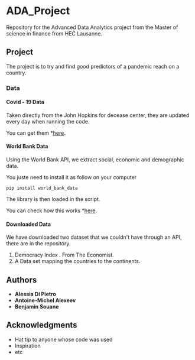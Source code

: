 # ADA_Project
Repository for the Advanced Data Analytics project from the Master of science in finance from HEC Lausanne. 

## Project
The project is to try and find good predictors of a pandemic reach on a country. 

### Data

#### Covid - 19 Data
Taken directly from the John Hopkins for decease center, they are updated every day when running the code.

You can get them *[here](https://raw.githubusercontent.com/CSSEGISandData/COVID-19/master/csse_covid_19_data/csse_covid_19_time_series/time_series_covid19_confirmed_global.csv).

#### World Bank Data
Using the World Bank API, we extract social, economic and demographic data. 

You juste need to install it as follow on your computer
```
pip install world_bank_data
```
The library is then loaded in the script.

You can check how this works *[here](https://github.com/mwouts/world_bank_data).

#### Downloaded Data 
We have downloaded two dataset that we couldn't have through an API, there are in the repository. 

1. Democracy Index . From The Economist.
2. A Data set mapping the countries to the continents. 


## Authors

* **Alessia Di Pietro** 
* **Antoine-Michel Alexeev** 
* **Benjamin Souane** 


## Acknowledgments

* Hat tip to anyone whose code was used
* Inspiration
* etc
